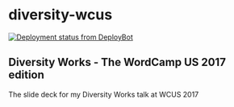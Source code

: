 # diversity-wcus

[![Deployment status from DeployBot](https://liljimmi.deploybot.com/badge/66802253948241/119584.svg)](http://deploybot.com)

## Diversity Works - The WordCamp US 2017 edition

The slide deck for my Diversity Works talk at WCUS 2017
